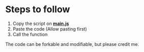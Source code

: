 # Steps to follow

1. Copy the script on [**main.js**](./main.js)
2. Paste the code (Allow pasting first)
3. Call the function

The code can be forkable and modifiable, but please credit me.
